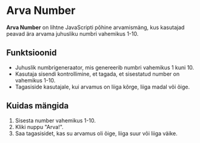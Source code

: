# Arva Number

**Arva Number** on lihtne JavaScripti põhine arvamismäng, kus kasutajad peavad ära arvama juhusliku numbri vahemikus 1-10.

## Funktsioonid

- Juhuslik numbrigeneraator, mis genereerib numbri vahemikus 1 kuni 10.
- Kasutaja sisendi kontrollimine, et tagada, et sisestatud number on vahemikus 1-10.
- Tagasiside kasutajale, kui arvamus on liiga kõrge, liiga madal või õige.

## Kuidas mängida

1. Sisesta number vahemikus 1-10.
2. Kliki nuppu "Arva!".
3. Saa tagasisidet, kas su arvamus oli õige, liiga suur või liiga väike.
